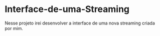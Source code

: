 # Interface-de-uma-Streaming
Nesse projeto irei desenvolver a interface de uma nova streaming criada por mim.

